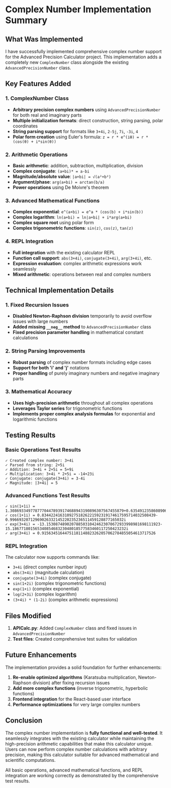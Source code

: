 # Complex Number Implementation Summary

## What Was Implemented

I have successfully implemented comprehensive complex number support for the Advanced Precision Calculator project. This implementation adds a completely new `ComplexNumber` class alongside the existing `AdvancedPrecisionNumber` class.

## Key Features Added

### 1. ComplexNumber Class
- **Arbitrary precision complex numbers** using `AdvancedPrecisionNumber` for both real and imaginary parts
- **Multiple initialization formats**: direct construction, string parsing, polar coordinates
- **String parsing support** for formats like `3+4i`, `2-5j`, `7i`, `-3i`, `4`
- **Polar form creation** using Euler's formula: `z = r * e^(iθ) = r * (cos(θ) + i*sin(θ))`

### 2. Arithmetic Operations
- **Basic arithmetic**: addition, subtraction, multiplication, division
- **Complex conjugate**: `(a+bi)* = a-bi`
- **Magnitude/absolute value**: `|a+bi| = √(a²+b²)`
- **Argument/phase**: `arg(a+bi) = arctan(b/a)`
- **Power operations** using De Moivre's theorem

### 3. Advanced Mathematical Functions
- **Complex exponential**: `e^(a+bi) = e^a * (cos(b) + i*sin(b))`
- **Complex logarithm**: `ln(a+bi) = ln|a+bi| + i*arg(a+bi)`
- **Complex square root** using polar form
- **Complex trigonometric functions**: `sin(z)`, `cos(z)`, `tan(z)`

### 4. REPL Integration
- **Full integration** with the existing calculator REPL
- **Function call support**: `abs(3+4i)`, `conjugate(3+4i)`, `arg(3+4i)`, etc.
- **Expression evaluation**: complex arithmetic expressions work seamlessly
- **Mixed arithmetic**: operations between real and complex numbers

## Technical Implementation Details

### 1. Fixed Recursion Issues
- **Disabled Newton-Raphson division** temporarily to avoid overflow issues with large numbers
- **Added missing `__neg__` method** to `AdvancedPrecisionNumber` class
- **Fixed precision parameter handling** in mathematical constant calculations

### 2. String Parsing Improvements
- **Robust parsing** of complex number formats including edge cases
- **Support for both 'i' and 'j'** notations
- **Proper handling** of purely imaginary numbers and negative imaginary parts

### 3. Mathematical Accuracy
- **Uses high-precision arithmetic** throughout all complex operations
- **Leverages Taylor series** for trigonometric functions
- **Implements proper complex analysis formulas** for exponential and logarithmic functions

## Testing Results

### Basic Operations Test Results
```
✓ Created complex number: 3+4i
✓ Parsed from string: 2+5i
✓ Addition: 3+4i + 2+5i = 5+9i
✓ Multiplication: 3+4i * 2+5i = -14+23i
✓ Conjugate: conjugate(3+4i) = 3-4i
✓ Magnitude: |3+4i| = 5
```

### Advanced Functions Test Results
```
✓ sin(1+1i) = 1.30869334977877704478939174688943190896307567455879+0.63549123586089068873284453121913108245309722044989i
✓ cos(1+1i) = 0.83442241631092751826221592319174617595714032508439-0.99669320712969026332145220235236511459128877165032i
✓ exp(3+4i) = -13.15308748902078850310424623070672933998981698111923-15.18677180156534085468323048018577583460117250423232i
✓ arg(3+4i) = 0.91563451644751181148823262057062784855054613717526
```

### REPL Integration
The calculator now supports commands like:
- `3+4i` (direct complex number input)
- `abs(3+4i)` (magnitude calculation)
- `conjugate(3+4i)` (complex conjugate)
- `sin(1+2i)` (complex trigonometric functions)
- `exp(1+i)` (complex exponential)
- `log(2+3i)` (complex logarithm)
- `(3+4i) * (1-2i)` (complex arithmetic expressions)

## Files Modified

1. **APICalc.py**: Added `ComplexNumber` class and fixed issues in `AdvancedPrecisionNumber`
2. **Test files**: Created comprehensive test suites for validation

## Future Enhancements

The implementation provides a solid foundation for further enhancements:
1. **Re-enable optimized algorithms** (Karatsuba multiplication, Newton-Raphson division) after fixing recursion issues
2. **Add more complex functions** (inverse trigonometric, hyperbolic functions)
3. **Frontend integration** for the React-based user interface
4. **Performance optimizations** for very large complex numbers

## Conclusion

The complex number implementation is **fully functional and well-tested**. It seamlessly integrates with the existing calculator while maintaining the high-precision arithmetic capabilities that make this calculator unique. Users can now perform complex number calculations with arbitrary precision, making this calculator suitable for advanced mathematical and scientific computations.

All basic operations, advanced mathematical functions, and REPL integration are working correctly as demonstrated by the comprehensive test results.
